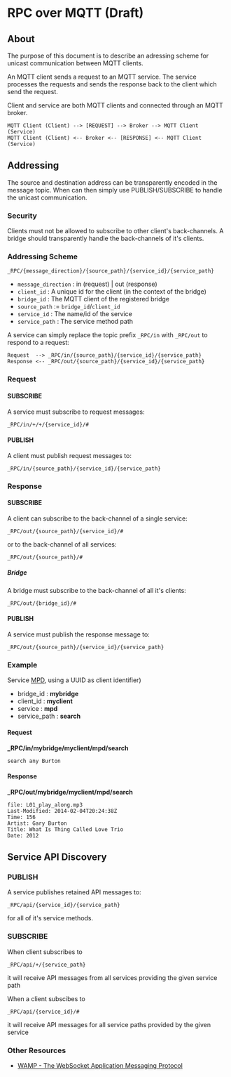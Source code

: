 # RPC over MQTT (Draft)

## About

The purpose of this document is to describe an adressing scheme
for unicast communication between MQTT clients.

An MQTT client sends a request to an MQTT service.
The service processes the requests and sends the response 
back to the client which send the request.

Client and service are both MQTT clients and connected through an MQTT broker.

	MQTT Client (Client) --> [REQUEST] --> Broker --> MQTT Client (Service)
	MQTT Client (Client) <-- Broker <-- [RESPONSE] <-- MQTT Client (Service)

## Addressing

The source and destination address can be transparently encoded 
in the message topic. When can then simply use PUBLISH/SUBSCRIBE 
to handle the unicast communication.

### Security

Clients must not be allowed to subscribe to other client's back-channels.
A bridge should transparently handle the back-channels of it's clients.

### Addressing Scheme

	_RPC/{message_direction}/{source_path}/{service_id}/{service_path}

* ```message_direction``` : in (request) | out (response)
* ```client_id``` : A unique id for the client (in the context of the bridge)
* ```bridge_id``` :	The MQTT client of the registered bridge
* ```source_path``` := ```bridge_id```/```client_id```
* ```service_id``` : The name/id of the service
* ```service_path``` : The service method path

A service can simply replace the topic prefix  ```_RPC/in``` with ```_RPC/out``` to respond to a request:

	Request  --> _RPC/in/{source_path}/{service_id}/{service_path}
	Response <-- _RPC/out/{source_path}/{service_id}/{service_path}

### Request

#### SUBSCRIBE

A service must subscribe to request messages:

	_RPC/in/+/+/{service_id}/#

#### PUBLISH

A client must publish request messages to:

	_RPC/in/{source_path}/{service_id}/{service_path}

### Response

#### SUBSCRIBE

A client can subscribe to the back-channel of a single service:

	_RPC/out/{source_path}/{service_id}/#

or to the back-channel of all services:

	_RPC/out/{source_path}/#

##### Bridge

A bridge must subscribe to the back-channel of all it's clients:

	_RPC/out/{bridge_id}/#

#### PUBLISH

A service must publish the response message to:

	_RPC/out/{source_path}/{service_id}/{service_path}


### Example

Service [MPD](http://www.musicpd.org/doc/protocol/), using a UUID as client identifier)

* bridge_id : **mybridge**
* client_id : **myclient**
* service : **mpd**
* service_path : **search**

#### Request

**_RPC/in/mybridge/myclient/mpd/search**

	search any Burton

#### Response

**_RPC/out/mybridge/myclient/mpd/search**

	file: L01_play_along.mp3
	Last-Modified: 2014-02-04T20:24:38Z
	Time: 156
	Artist: Gary Burton
	Title: What Is Thing Called Love Trio
	Date: 2012

## Service API Discovery

### PUBLISH

A service publishes retained API messages to:

	_RPC/api/{service_id}/{service_path}

for all of it's service  methods.

### SUBSCRIBE

When client subscribes to

	_RPC/api/+/{service_path}

it will receive API messages from all services providing the given service path

When a client subscibes to 

	_RPC/api/{service_id}/#

it will receive API messages for all service paths provided by the given service

### Other Resources

* [WAMP - The WebSocket Application Messaging Protocol](http://wamp.ws)
